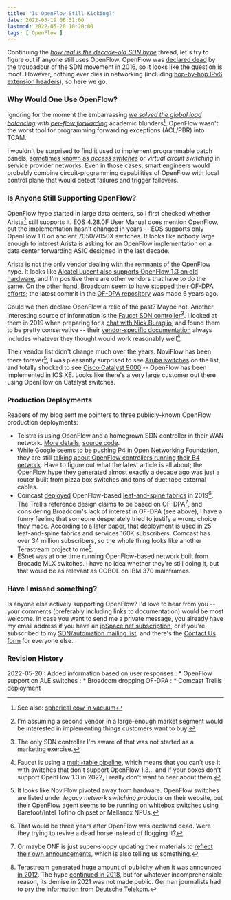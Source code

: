 ```yaml
---
title: "Is OpenFlow Still Kicking?"
date: 2022-05-19 06:31:00
lastmod: 2022-05-20 10:20:00
tags: [ OpenFlow ]
---
```

Continuing the _[how real is the decade-old SDN hype](/2022/05/network-hardware-disaggregation-2022.html)_ thread, let's try to figure out if anyone still uses OpenFlow. OpenFlow was [declared dead](/2016/12/response-on-death-of-openflow.html) by the troubadour of the SDN movement in 2016, so it looks like the question is moot. However, nothing ever dies in networking (including [hop-by-hop IPv6 extension headers](https://blog.ipspace.net/2022/04/hop-by-hop-pmtud.html)), so here we go.

### Why Would One Use OpenFlow?

Ignoring for the moment the embarrassing _[we solved the global load balancing](https://blog.ipspace.net/2011/10/openflow-and-state-explosion.html) with [per-flow forwarding](https://blog.ipspace.net/2022/03/flow-based-forwarding.html)_ academic blunders[^SCOW], OpenFlow wasn't the worst tool for programming forwarding exceptions (ACL/PBR) into TCAM.
<!--more-->
I wouldn't be surprised to find it used to implement programmable patch panels, [sometimes known as *access switches*](https://blog.ipspace.net/2015/12/running-open-daylight-in-production.html) or *virtual circuit switching* in service provider networks. Even in those cases, smart engineers would probably combine circuit-programming capabilities of OpenFlow with local control plane that would detect failures and trigger failovers.

[^SCOW]: See also: [spherical cow in vacuum](https://en.wikipedia.org/wiki/Spherical_cow)

### Is Anyone Still Supporting OpenFlow?

OpenFlow hype started in large data centers, so I first checked whether Arista[^ARISTA] still supports it. EOS 4.28.0F User Manual does mention OpenFlow, but the implementation hasn't changed in years -- EOS supports only OpenFlow 1.0 on ancient 7050/7050X switches. It looks like nobody large enough to interest Arista is asking for an OpenFlow implementation on a data center forwarding ASIC designed in the last decade.

Arista is not the only vendor dealing with the remnants of the OpenFlow hype. It looks like [Alcatel Lucent also supports OpenFlow 1.3 on old hardware](https://blog.ipspace.net/2022/05/openflow-still-kicking.html#1269), and I'm positive there are other vendors that have to do the same. On the other hand, Broadcom seem to have [stopped their OF-DPA efforts](https://twitter.com/networkservice/status/1527279230383337474); the latest commit in the [OF-DPA repository](https://github.com/Broadcom-Switch/of-dpa) was made 6 years ago.

[^ARISTA]: I'm assuming a second vendor in a large-enough market segment would be interested in implementing things customers want to buy.

Could we then declare OpenFlow a relic of the past? Maybe not. Another interesting source of information is the [Faucet SDN controller](https://docs.faucet.nz/en/latest/)[^FAUCET]. I looked at them in 2019 when preparing for a [chat with Nick Buraglio](https://blog.ipspace.net/2019/04/using-faucet-to-build-sc18-network-with.html), and found them to be pretty conservative -- their [vendor-specific documentation](https://docs.faucet.nz/en/latest/vendors/index.html) always includes whatever they thought would work reasonably well[^PIPELINE].

[^FAUCET]: The only SDN controller I'm aware of that was not started as a marketing exercise.

[^PIPELINE]: Faucet is using a [multi-table pipeline](https://docs.faucet.nz/en/latest/architecture.html#faucet-openflow-switch-pipeline), which means that you can't use it with switches that don't support OpenFlow 1.3... and if your boxes don't support OpenFlow 1.3 in 2022, I really don't want to hear about them.

Their vendor list didn't change much over the years. NoviFlow has been there forever[^NOVIFLOW], I was pleasantly surprised to see [Aruba switches](https://docs.faucet.nz/en/latest/vendors/hpe/README_Aruba.html) on the list, and totally shocked to see [Cisco Catalyst 9000](https://docs.faucet.nz/en/latest/vendors/cisco/README_Cisco.html) -- OpenFlow has been implemented in IOS XE. Looks like there's a very large customer out there using OpenFlow on Catalyst switches.

[^NOVIFLOW]: It looks like NoviFlow pivoted away from hardware. OpenFlow switches are listed under _legacy network switching products_ on their website, but their OpenFlow agent seems to be running on whitebox switches using Barefoot/Intel Tofino chipset or Mellanox NPUs.

### Production Deployments

Readers of my blog sent me pointers to three publicly-known OpenFlow production deployments:

* Telstra is using OpenFlow and a homegrown SDN controller in their WAN network. [More details](https://www.slideshare.net/apnic/openkilda-stream-processing-meets-openflow), [source code](https://github.com/telstra/open-kilda).
* While Google seems to be [pushing P4 in Open Networking Foundation](https://blog.ipspace.net/2022/05/network-hardware-disaggregation-2022.html#1237), they are still [talking about OpenFlow controllers running their B4 network](https://www.usenix.org/system/files/nsdi21-ferguson.pdf). Have to figure out what the latest article is all about; the [OpenFlow hype they generated almost exactly a decade ago](https://blog.ipspace.net/2012/05/openflow-google-brilliant-but-not.html) was just a router built from pizza box switches and tons of ~~duct tape~~ external cables.
* Comcast [deployed](https://techblog.comsoc.org/2019/09/14/comcast-puts-onf-trellis-software-into-production/) OpenFlow-based [leaf-and-spine fabrics](https://opennetworking.org/reference-designs/trellis/) in 2019[^DEADHORSE]. The Trellis reference design claims to be based on OF-DPA[^TRELLIS], and considering Broadcom's lack of interest in OF-DPA (see above), I have a funny feeling that someone desperately tried to justify a wrong choice they made. According to a [later paper](https://dl.ifip.org/db/conf/ondm/ondm2021/1570726812.pdf), that deployment is used in 25 leaf-and-spine fabrics and services 160K subscribers. Comcast has over 34 million subscribers, so the whole thing looks like another Terastream project to me[^TS].
* ESnet was at one time running OpenFlow-based network built from Brocade MLX switches. I have no idea whether they're still doing it, but that would be as relevant as COBOL on IBM 370 mainframes.

[^DEADHORSE]: That would be three years after OpenFlow was declared dead. Were they trying to revive a dead horse instead of flogging it?

[^TRELLIS]: Or maybe ONF is just super-sloppy updating their materials to [reflect their own announcements](https://opennetworking.org/news-and-events/blog/stratum-now-powers-trellis-and-odtn-opening-the-door-to-embedding-network-functions-into-the-fabric/), which is also telling us something.

[^TS]: Terastream generated huge amount of publicity when it was [announced in 2012](https://www.telekom.com/en/media/media-information/archive/deutsche-telekom-tests-terastream-the-network-of-the-future-in-croatia-358444). The hype [continued in 2018](https://www.lightreading.com/automation/dts-terastream-a-bigger-splash/d/d-id/746072), but for whatever incomprehensible reason, its demise in 2021 was not made public. German journalists had to [pry the information from Deutsche Telekom](https://www.golem.de/news/terastream-telekom-stellt-pilotprojekt-fuer-revolution-von-glasfaser-ein-2103-155159.html).

### Have I missed something?

Is anyone else actively supporting OpenFlow? I'd love to hear from you -- your comments (preferably including links to documentation) would be most welcome. In case you want to send me a private message, you already have my email address if you have an [ipSpace.net subscription](https://www.ipspace.net/Subscription/), or if you're subscribed to my [SDN/automation mailing list](https://www.ipspace.net/Subscribe/Five_SDN_Tips), and there's the [Contact Us form](https://www.ipspace.net/Contact) for everyone else.

### Revision History

2022-05-20
: Added information based on user responses
: * OpenFlow support on ALE switches
: * Broadcom dropping OF-DPA
: * Comcast Trellis deployment
